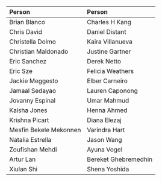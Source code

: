 Person | Person
:------|:-------
Brian Blanco	| Charles H Kang
Chris David |	Daniel Distant
Christella Dolmo	| Kaira Villanueva
Christian Maldonado |	Justine Gartner
Eric Sanchez	| Derek Netto
Eric Sze |	Felicia Weathers
Jackie Meggesto |	Elber Carneiro
Jamaal Sedayao |	Lauren Caponong
Jovanny Espinal |	Umar Mahmud
Kaisha Jones |	Henna Ahmed
Krishna Picart |	Diana Elezaj
Mesfin Bekele Mekonnen |	Varindra Hart
Natalia Estrella |	Jason Wang
Zoufishan Mehdi |	Ayuna Vogel
Artur Lan |	Bereket Ghebremedhin
Xiulan Shi |	Shena Yoshida
